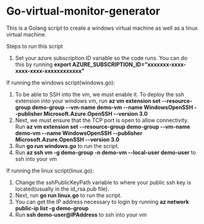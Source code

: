 # Go-virtual-monitor-generator
This is a Golang script to create a windows virtual machine as well as a linux virtual machine.

Steps to run this script
1. Set your azure subscription ID variable so the code runs. You can do this by running **export AZURE_SUBSCRIPTION_ID="xxxxxxx-xxxx-xxxx-xxxx-xxxxxxxxxxxx"**

If running the windows script(windows.go):
1. To be able to SSH into the vm, we must enable it. To deploy the ssh extension into your windows vm, run **az vm extension set --resource-group demo-group --vm-name demo-vm --name WindowsOpenSSH --publisher Microsoft.Azure.OpenSSH --version 3.0**
2. Next, we must ensure that the TCP port is open to allow connectivity. Run **az vm extension set --resource-group demo-group --vm-name demo-vm --name WindowsOpenSSH --publisher Microsoft.Azure.OpenSSH --version 3.0**
3. Run **go run windows.go** to run the script.
4. Run **az ssh vm -g demo-group -n demo-vm --local-user demo-user** to ssh into your vm

If running the linux script(linux.go):
1. Change the sshPublicKeyPath variable to where your public ssh key is located(usually in the id_rsa.pub file).
2. Next, run **go run linux.go** to run the script.
3. You can get the IP address necessary to login by running **az network public-ip list -g demo-group**
4. Run **ssh demo-user@IPAddress** to ssh into your vm
